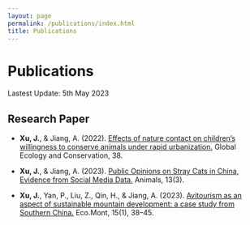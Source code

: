 ```yaml
---
layout: page
permalink: /publications/index.html
title: Publications
---
```


# Publications

Lastest Update: 5th May 2023&nbsp; 

## Research Paper


- **Xu, J.**, & Jiang, A. (2022). [Effects of nature contact on children’s willingness to conserve animals under rapid urbanization.](https://MJiaping.github.io/mypaper/NatureContact.pdf) Global Ecology and Conservation, 38. 

- **Xu, J.**, & Jiang, A. (2023). [Public Opinions on Stray Cats in China, Evidence from Social Media Data.](https://MJiaping.github.io/mypaper/StrayCat.pdf) Animals, 13(3). 

- **Xu, J.**, Yan, P., Liu, Z., Qin, H., & Jiang, A. (2023). [Avitourism as an aspect of sustainable mountain development: a case study from Southern China.](https://MJiaping.github.io/mypaper/Avitourism.pdf) Eco.Mont, 15(1), 38–45. 


